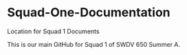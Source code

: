 # Squad-One-Documentation
 Location for Squad 1 Documents


This is our main GitHub for Squad 1 of SWDV 650 Summer A.
